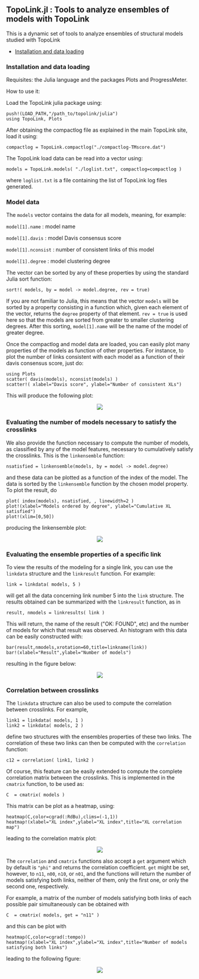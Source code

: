 
## TopoLink.jl :  Tools to analyze ensembles of models with TopoLink

This is a dynamic set of tools to analyze ensembles of structural models studied with TopoLink

* [Installation and data loading](#installation-and-data-loading)

### Installation and data loading

Requisites: the Julia language and the packages Plots and ProgressMeter.

How to use it:

Load the TopoLink julia package using:
```
push!(LOAD_PATH,"/path_to/topolink/julia")
using TopoLink, Plots
```

After obtaining the compactlog file as explained in the main TopoLink
site, load it using:

```
compactlog = TopoLink.compactlog("./compactlog-TMscore.dat")
```

The TopoLink load data can be read into a vector using: 

```
models = TopoLink.models( "./loglist.txt", compactlog=compactlog )
```

where `loglist.txt` is a file containing the list of TopoLink log files generated.

### Model data

The `models` vector contains the data for all models, meaning, for example:

`model[1].name` : model name

`model[1].davis` : model Davis consensus score

`model[1].nconsist` : number of consistent links of this model

`model[1].degree` : model clustering degree

The vector can be sorted by any of these properties by using the standard Julia sort function:

`sort!( models, by = model -> model.degree, rev = true)`

If you are not familiar to Julia, this means that the vector `models`
will be sorted by a property consisting in a function which, given each
element of the vector, returns the `degree` property of that element.
`rev = true` is used here so that the models are sorted from greater to
smaller clustering degrees. After this sorting, `model[1].name` will be
the name of the model of greater degree.

Once the compactlog and model data are loaded, you can easily plot many
properties of the models as function of other properties. For instance,
to plot the number of links consistent with each model as a function of
their davis consensus score, just do:

```
using Plots
scatter( davis(models), nconsist(models) )
scatter!( xlabel="Davis score", ylabel="Number of consistent XLs")
```

This will produce the following plot:

<p align="center">
<img src="https://github.com/mcubeg/topolink/blob/master/julia/examples/davis_nxl.png?raw=true">
</p>

### Evaluating the number of models necessary to satisfy the crosslinks

We also provide the function necessary to compute the number of models,
as classified by any of the model features, necessary to cumulatively
satisfy the crosslinks. This is the `linkensemble` function:

```
nsatisfied = linkensemble(models, by = model -> model.degree)
```

and these data can be plotted as a function of the index of the model. The
data is sorted by the `linkensemble` function by the chosen model
property. To plot the result, do  

```
plot( index(models), nsatisfied, , linewidth=2 ) 
plot!(xlabel="Models ordered by degree", ylabel="Cumulative XL satisfied")
plot!(xlim=[0,50])
```

producing the linkensemble plot:

<p align="center">
<img src="https://github.com/mcubeg/topolink/blob/master/julia/examples/ensemble.png?raw=true">
</p>

### Evaluating the ensemble properties of a specific link

To view the results of the modeling for a single link, you can use the
`linkdata` structure and the `linkresult` function. For example:

```
link = linkdata( models, 5 )
```
will get all the data concerning link number 5 into the `link`
structure. The results obtained can be summarized with the `linkresult`
function, as in
```
result, nmodels = linkresults( link )
```
This will return, the name of the result ("OK: FOUND", etc) and the
number of models for which that result was observed. 
An histogram with this data can be easily constructed with:
```
bar(result,nmodels,xrotation=60,title=linkname(link))
bar!(xlabel="Result",ylabel="Number of models")
```
resulting in the figure below:
<p align="center">
<img src="https://github.com/mcubeg/topolink/blob/master/julia/examples/linkhistogram.png?raw=true">
</p>

### Correlation between crosslinks

The `linkdata` structure can also be used to compute the correlation
between crosslinks. For example,

``` 
link1 = linkdata( models, 1 )
link2 = linkdata( models, 2 )
```
define two structures with the ensembles properties of these two links.
The correlation of these two links can then be computed with the
`correlation` function:
```
c12 = correlation( link1, link2 )
```
Of course, this feature can be easily extended to compute the complete
correlation matrix between the crosslinks. This is implemented in the
`cmatrix` function, to be used as:
```
C  = cmatrix( models )
```
This matrix can be plot as a heatmap, using:
```
heatmap(C,color=cgrad(:RdBu),clims=(-1,1))
heatmap!(xlabel="XL index",ylabel="XL index",title="XL correlation map")
```
leading to the correlation matrix plot:
<p align="center">
<img src="https://github.com/mcubeg/topolink/blob/master/julia/examples/correlation.png?raw=true">
</p>

The `correlation` and `cmatrix` functions also accept a `get` argument
which by default is `"phi"` and returns the correlation coefficient.
`get` might be set, however, to `n11`, `n00`, `n10`, or `n01`, and the
functions will return the number of models satisfying both links,
neither of them, only the first one, or only the second one,
respectively.  

For example, a matrix of the number of models satisfying both links of
each possible pair simultaneously can be obtained with
```
C  = cmatrix( models, get = "n11" )
```
and this can be plot with
```
heatmap(C,color=cgrad(:tempo))
heatmap!(xlabel="XL index",ylabel="XL index",title="Number of models satisfying both links")
```
leading to the following figure:
<p align="center">
<img src="https://github.com/mcubeg/topolink/blob/master/julia/examples/n11.png?raw=true">
</p>












